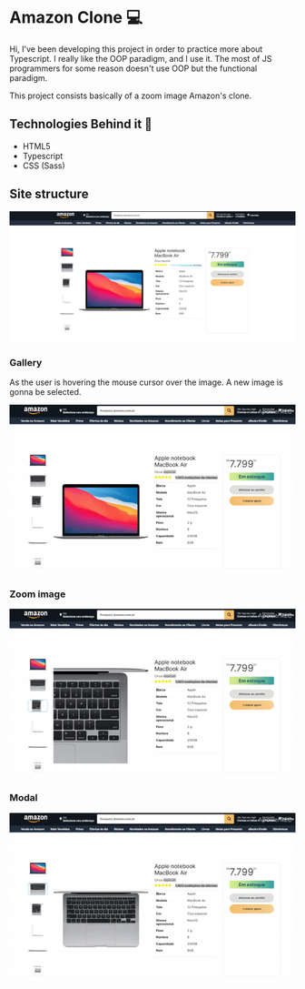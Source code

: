 # Amazon Clone :computer:

Hi, I've been developing this project in order to practice more about Typescript. I really like the OOP paradigm, and I use it.
The most of JS programmers for some reason doesn't use OOP but the functional paradigm. 

This project consists basically of a zoom image Amazon's clone. 

## Technologies Behind it :pushpin:

* HTML5
* Typescript 
* CSS (Sass)

## Site structure

<img src="public/img/readme/site.png">


### Gallery 

As the user is hovering the mouse cursor over the image. A new image is gonna be selected.

<img src="public/img/readme/gallery.gif">


### Zoom image 

<img src="public/img/readme/zoom.gif">

### Modal 

<img src="public/img/readme/modal.gif">


